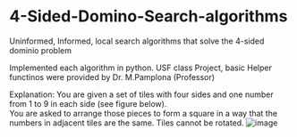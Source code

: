 # 4-Sided-Domino-Search-algorithms  
Uninformed, Informed, local search algorithms that solve the 4-sided dominio problem  

Implemented each algorithm in python. USF class Project, basic Helper functinos were provided by Dr. M.Pamplona (Professor)  


Explanation: 
You are given a set of tiles with four sides and one number from 1 to 9 in each side (see figure below).  
You are asked to arrange those pieces to form a square in a way that the numbers in adjacent tiles are the same. Tiles cannot be rotated.
![image](https://user-images.githubusercontent.com/64340009/161898039-8d6c07ab-46c0-45bf-ac1b-12595810959f.png)
